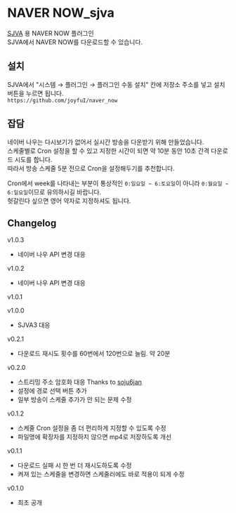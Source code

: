 # NAVER NOW_sjva

[SJVA](https://sjva.me/) 용 NAVER NOW 플러그인  
SJVA에서 NAVER NOW를 다운로드할 수 있습니다.

## 설치

SJVA에서 "시스템 → 플러그인 → 플러그인 수동 설치" 칸에 저장소 주소를 넣고 설치 버튼을 누르면 됩니다.  
`https://github.com/joyfuI/naver_now`

## 잡담

네이버 나우는 다시보기가 없어서 실시간 방송을 다운받기 위해 만들었습니다.  
스케줄별로 Cron 설정을 할 수 있고 지정한 시간이 되면 약 10분 동안 10초 간격 다운로드 시도를 합니다.  
따라서 방송 스케줄 5분 전으로 Cron을 설정해두기를 추천합니다.

Cron에서 week를 나타내는 부분이 통상적인 `0:일요일 ~ 6:토요일`이 아니라 `0:월요일 ~ 6:일요일`이므로 유의하시길 바랍니다.  
헛갈린다 싶으면 영어 약자로 지정하셔도 됩니다.

## Changelog

v1.0.3

- 네이버 나우 API 변경 대응

v1.0.2

- 네이버 나우 API 변경 대응

v1.0.1

v1.0.0

- SJVA3 대응

v0.2.1

- 다운로드 재시도 횟수를 60번에서 120번으로 늘림. 약 20분

v0.2.0

- 스트리밍 주소 암호화 대응
  Thanks to [soju6jan](https://github.com/soju6jan)
- 설정에 경로 선택 버튼 추가
- 일부 방송이 스케줄 추가가 안 되는 문제 수정

v0.1.2

- 스케줄 Cron 설정을 좀 더 편리하게 지정할 수 있도록 수정
- 파일명에 확장자를 지정하지 않으면 mp4로 저장하도록 개선

v0.1.1

- 다운로드 실패 시 한 번 더 재시도하도록 수정
- 켜져 있는 스케줄을 변경하면 스케줄러에도 바로 적용이 되게 수정

v0.1.0

- 최초 공개
